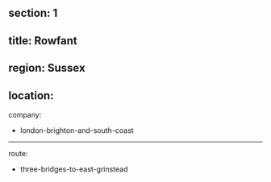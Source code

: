 section: 1
----
title: Rowfant
----
region: Sussex
----
location: 
----
company:
- london-brighton-and-south-coast
----
route:
- three-bridges-to-east-grinstead
